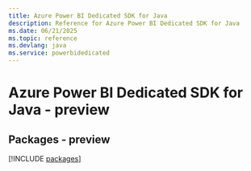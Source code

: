 ```yaml
---
title: Azure Power BI Dedicated SDK for Java
description: Reference for Azure Power BI Dedicated SDK for Java
ms.date: 06/21/2025
ms.topic: reference
ms.devlang: java
ms.service: powerbidedicated
---
```

# Azure Power BI Dedicated SDK for Java - preview
## Packages - preview
[!INCLUDE [packages](power-bi-dedicated-index.md)]